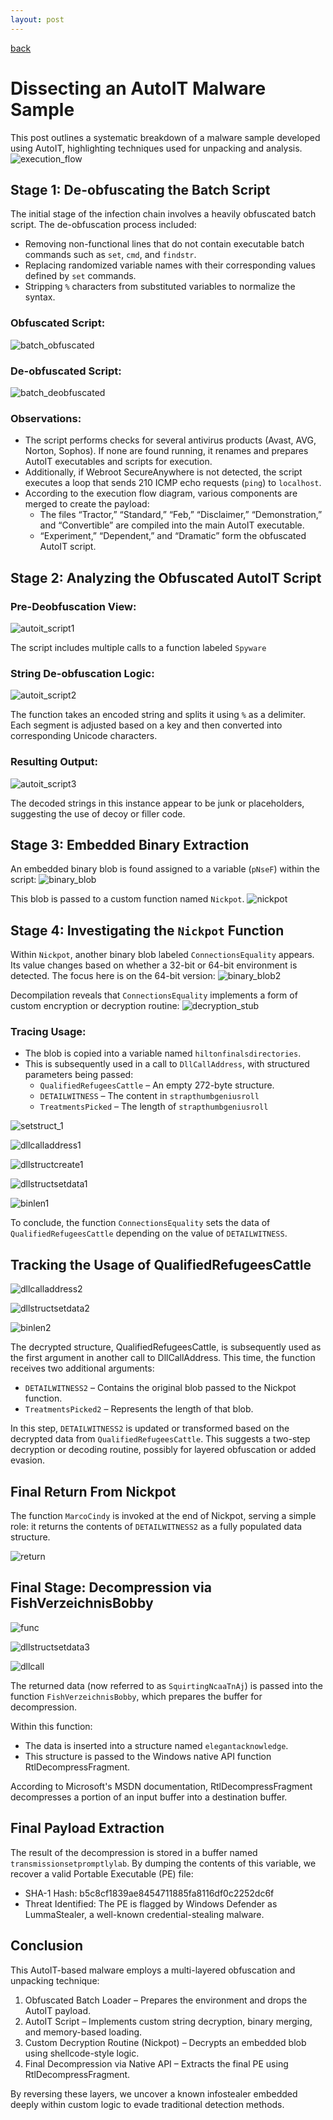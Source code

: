 ```yaml
---
layout: post
---
```


[back](./)

# Dissecting an AutoIT Malware Sample

This post outlines a systematic breakdown of a malware sample developed using AutoIT, highlighting techniques used for unpacking and analysis.
![execution_flow](/assets/images/autoit_malware/autoit_execution_flow.png)

## Stage 1: De-obfuscating the Batch Script

The initial stage of the infection chain involves a heavily obfuscated batch script. The de-obfuscation process included:
* Removing non-functional lines that do not contain executable batch commands such as `set`, `cmd`, and `findstr`.
* Replacing randomized variable names with their corresponding values defined by `set` commands.
* Stripping `%` characters from substituted variables to normalize the syntax.

### Obfuscated Script:
![batch_obfuscated](/assets/images/autoit_malware/autoit_batch_obf.png)

### De-obfuscated Script:
![batch_deobfuscated](/assets/images/autoit_malware/autoit_batch_deobf.png)

### Observations:
* The script performs checks for several antivirus products (Avast, AVG, Norton, Sophos). If none are found running, it renames and prepares AutoIT executables and scripts for execution.
* Additionally, if Webroot SecureAnywhere is not detected, the script executes a loop that sends 210 ICMP echo requests (`ping`) to `localhost`.
* According to the execution flow diagram, various components are merged to create the payload:
  * The files “Tractor,” “Standard,” “Feb,” “Disclaimer,” “Demonstration,” and “Convertible” are compiled into the main AutoIT executable.
  * “Experiment,” “Dependent,” and “Dramatic” form the obfuscated AutoIT script.

## Stage 2: Analyzing the Obfuscated AutoIT Script

### Pre-Deobfuscation View:
![autoit_script1](/assets/images/autoit_malware/autoit_script1.png)

The script includes multiple calls to a function labeled `Spyware`

### String De-obfuscation Logic:
![autoit_script2](/assets/images/autoit_malware/autoit_script2.png)

The function takes an encoded string and splits it using `%` as a delimiter.
Each segment is adjusted based on a key and then converted into corresponding Unicode characters.

### Resulting Output:
![autoit_script3](/assets/images/autoit_malware/autoit_script3.png)

The decoded strings in this instance appear to be junk or placeholders, suggesting the use of decoy or filler code.

## Stage 3: Embedded Binary Extraction

An embedded binary blob is found assigned to a variable (`pNseF`) within the script:
![binary_blob](/assets/images/autoit_malware/binary_blob.png)

This blob is passed to a custom function named `Nickpot`.
![nickpot](/assets/images/autoit_malware/nickpot.png)

## Stage 4: Investigating the `Nickpot` Function

Within `Nickpot`, another binary blob labeled `ConnectionsEquality` appears. Its value changes based on whether a 32-bit or 64-bit environment is detected. The focus here is on the 64-bit version:
![binary_blob2](/assets/images/autoit_malware/binary_blob2.png)

Decompilation reveals that `ConnectionsEquality` implements a form of custom encryption or decryption routine:
![decryption_stub](/assets/images/autoit_malware/decryption_stub.png)

### Tracing Usage:

* The blob is copied into a variable named `hiltonfinalsdirectories`.
* This is subsequently used in a call to `DllCallAddress`, with structured parameters being passed:
  * `QualifiedRefugeesCattle` – An empty 272-byte structure.
  * `DETAILWITNESS` – The content in `strapthumbgeniusroll` 
  * `TreatmentsPicked` – The length of `strapthumbgeniusroll`

![setstruct_1](/assets/images/autoit_malware/setstruct_1.png)

![dllcalladdress1](/assets/images/autoit_malware/dllcalladdress1.png)

![dllstructcreate1](/assets/images/autoit_malware/dllstructcreate1.png)

![dllstructsetdata1](/assets/images/autoit_malware/dllstructsetdata1.png)

![binlen1](/assets/images/autoit_malware/binlen1.png)

To conclude, the function `ConnectionsEquality` sets the data of `QualifiedRefugeesCattle` depending on the value of `DETAILWITNESS`.

## Tracking the Usage of QualifiedRefugeesCattle

![dllcalladdress2](/assets/images/autoit_malware/dllcalladdress2.png)

![dllstructsetdata2](/assets/images/autoit_malware/dllstructsetdata2.png)

![binlen2](/assets/images/autoit_malware/binlen2.png)

The decrypted structure, QualifiedRefugeesCattle, is subsequently used as the first argument in another call to DllCallAddress. This time, the function receives two additional arguments:
* `DETAILWITNESS2` – Contains the original blob passed to the Nickpot function.
* `TreatmentsPicked2` – Represents the length of that blob.

In this step, `DETAILWITNESS2` is updated or transformed based on the decrypted data from `QualifiedRefugeesCattle`. This suggests a two-step decryption or decoding routine, possibly for layered obfuscation or added evasion.

## Final Return From Nickpot

The function `MarcoCindy` is invoked at the end of Nickpot, serving a simple role: it returns the contents of `DETAILWITNESS2` as a fully populated data structure.

![return](/assets/images/autoit_malware/return.png)

## Final Stage: Decompression via FishVerzeichnisBobby

![func](/assets/images/autoit_malware/func.png)

![dllstructsetdata3](/assets/images/autoit_malware/dllstructsetdata3.png)

![dllcall](/assets/images/autoit_malware/dllcall.png)

The returned data (now referred to as `SquirtingNcaaTnAj`) is passed into the function `FishVerzeichnisBobby`, which prepares the buffer for decompression.

Within this function:
* The data is inserted into a structure named `elegantacknowledge`.
* This structure is passed to the Windows native API function RtlDecompressFragment.

According to Microsoft's MSDN documentation, RtlDecompressFragment decompresses a portion of an input buffer into a destination buffer.

## Final Payload Extraction
The result of the decompression is stored in a buffer named `transmissionsetpromptlylab`. By dumping the contents of this variable, we recover a valid Portable Executable (PE) file:
* SHA-1 Hash: b5c8cf1839ae8454711885fa8116df0c2252dc6f
* Threat Identified: The PE is flagged by Windows Defender as LummaStealer, a well-known credential-stealing malware.

## Conclusion
This AutoIT-based malware employs a multi-layered obfuscation and unpacking technique:
1. Obfuscated Batch Loader – Prepares the environment and drops the AutoIT payload.
2. AutoIT Script – Implements custom string decryption, binary merging, and memory-based loading.
3. Custom Decryption Routine (Nickpot) – Decrypts an embedded blob using shellcode-style logic.
4. Final Decompression via Native API – Extracts the final PE using RtlDecompressFragment.

By reversing these layers, we uncover a known infostealer embedded deeply within custom logic to evade traditional detection methods.